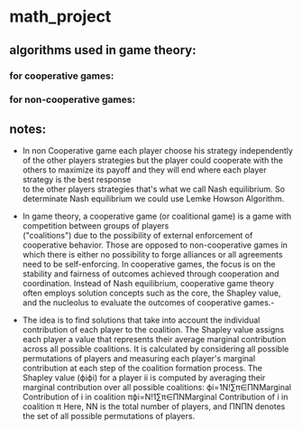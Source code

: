 # math_project

## algorithms used in game theory:

### for cooperative games:

### for non-cooperative games:

## notes:

- In non Cooperative game each player choose his strategy independently of the other players strategies but the player
could cooperate with the others to maximize its payoff and they will end where each player strategy is the best response  
to the other players strategies that's what we call Nash equilibrium. So determinate 
Nash equilibrium we could use Lemke Howson Algorithm.

- In game theory, a cooperative game (or coalitional game) is a game with competition between groups of players   
("coalitions") due to the possibility of external enforcement of cooperative behavior. Those are opposed to 
non-cooperative games in which there is either no possibility to forge alliances or all agreements need to be 
self-enforcing.
In cooperative games, the focus is on the stability and fairness of outcomes achieved through cooperation and 
coordination. Instead of Nash equilibrium, cooperative game theory often employs solution concepts such as the core, the 
Shapley value, and the nucleolus to evaluate the outcomes of cooperative games.-


- The idea is to find solutions that take into account the individual contribution of each player to the coalition. The 
Shapley value assigns each player a value that represents their average marginal contribution across all possible 
coalitions. It is calculated by considering all possible permutations of players and measuring each player's marginal 
contribution at each step of the coalition formation process. The Shapley value (ϕiϕi​) for a player ii is computed by 
averaging their marginal contribution over all possible coalitions: ϕi=1N!∑π∈ΠNMarginal Contribution of i in coalition 
πϕi​=N!1​∑π∈ΠN​​Marginal Contribution of i in coalition π Here, NN is the total number of players, and ΠNΠN​ denotes the 
set of all possible permutations of players.

